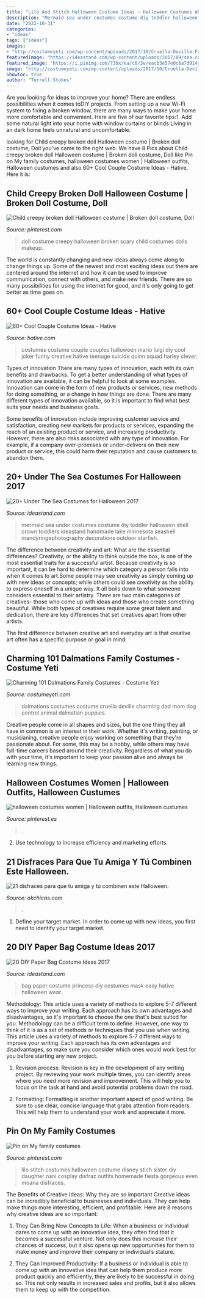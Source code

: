 ```yaml
---
title: "Lilo And Stitch Halloween Costume Ideas ~ Halloween Costumes Women"
description: "Mermaid sea under costumes costume diy toddler halloween shell crown toddlers ideastand handmade lake minnesota seashell mandyringephotography decorations outdoor starfish"
date: "2022-10-31"
categories:
- "ideas"
tags: ["ideas"]
images:
- "http://costumeyeti.com/wp-content/uploads/2017/10/Cruella-Deville-Family.jpg"
featuredImage: "https://ideastand.com/wp-content/uploads/2017/09/sea-costume-diy/21-under-the-sea-costumes-costume-diy.jpg"
featured_image: "https://i.pinimg.com/736x/ea/c6/3e/eac63e57e0c6a7d914afe76f7a72f0f3.jpg"
image: "http://costumeyeti.com/wp-content/uploads/2017/10/Cruella-Deville-Family.jpg"
ShowToc: true
author: "Terrell Stokes"
---
```



Are you looking for ideas to improve your home? There are endless possibilities when it comes toDIY projects. From setting up a new Wi-Fi system to fixing a broken window, there are many ways to make your home more comfortable and convenient. Here are five of our favorite tips:1. Add some natural light into your home with window curtains or blinds.Living in an dark home feels unnatural and uncomfortable.

	

		
looking for Child creepy broken doll Halloween costume | Broken doll costume, Doll you've came to the right web. We have 8 Pics about Child creepy broken doll Halloween costume | Broken doll costume, Doll like Pin on My family costumes, halloween costumes women | Halloween outfits, Halloween custumes and also 60+ Cool Couple Costume Ideas - Hative. Here it is:
		
    
## Child Creepy Broken Doll Halloween Costume | Broken Doll Costume, Doll

<img loading=lazy src="https://i.pinimg.com/originals/14/44/a9/1444a97ee8e3d5f330521cd4d833eda0.jpg" onerror="this.onerror=null;this.src='https://tse3.mm.bing.net/th?id=OIP.Xli-KWUXx0ddgL1wiMEUggHaJ3&amp;pid=15.1';" alt="Child creepy broken doll Halloween costume | Broken doll costume, Doll">

_Source: pinterest.com_

>doll costume creepy halloween broken scary child costumes dolls makeup. 

	

The world is constantly changing and new ideas always come along to change things up. Some of the newest and most exciting ideas out there are centered around the internet and how it can be used to improve communication, connect with others, and make new friends. There are so many possibilities for using the internet for good, and it's only going to get better as time goes on.

    
## 60+ Cool Couple Costume Ideas - Hative

<img loading=lazy src="https://hative.com/wp-content/uploads/2016/10/couple-costumes/28-couple-costume-ideas-2.jpg" onerror="this.onerror=null;this.src='https://tse2.mm.bing.net/th?id=OIP.CnnNI_KCnRWu_eksBic9UgHaJ4&amp;pid=15.1';" alt="60+ Cool Couple Costume Ideas - Hative">

_Source: hative.com_

>costumes costume couple couples halloween mario luigi diy cool joker funny creative hative teenage suicide quinn squad harley clever. 

	

Types of innovation
There are many types of innovation, each with its own benefits and drawbacks. To get a better understanding of what types of innovation are available, it can be helpful to look at some examples. 
Innovation can come in the form of new products or services, new methods for doing something, or a change in how things are done. There are many different types of innovation available, so it is important to find what best suits your needs and business goals. 

Some benefits of innovation include improving customer service and satisfaction, creating new markets for products or services, expanding the reach of an existing product or service, and increasing productivity. However, there are also risks associated with any type of innovation. For example, if a company over-promises or under-delivers on their new product or service, this could harm their reputation and cause customers to abandon them.

    
## 20+ Under The Sea Costumes For Halloween 2017

<img loading=lazy src="https://ideastand.com/wp-content/uploads/2017/09/sea-costume-diy/21-under-the-sea-costumes-costume-diy.jpg" onerror="this.onerror=null;this.src='https://tse1.mm.bing.net/th?id=OIP.014RAh1maMTDsYYMTtX3kAHaLH&amp;pid=15.1';" alt="20+ Under The Sea Costumes for Halloween 2017">

_Source: ideastand.com_

>mermaid sea under costumes costume diy toddler halloween shell crown toddlers ideastand handmade lake minnesota seashell mandyringephotography decorations outdoor starfish. 

	

The difference between creativity and art: What are the essential differences?
Creativity, or the ability to think outside the box, is one of the most essential traits for a successful artist. Because creativity is so important, it can be hard to determine which category a person falls into when it comes to art.Some people may see creativity as simply coming up with new ideas or concepts; while others could see creativity as the ability to express oneself in a unique way. It all boils down to what someone considers essential to their artistry.
There are two main categories of creatives- those who come up with ideas and those who create something beautiful. While both types of creatives require some great talent and dedication, there are key differences that set creatives apart from other artists. 

The first difference between creative art and everyday art is that creative art often has a specific purpose or goal in mind.

    
## Charming 101 Dalmations Family Costumes - Costume Yeti

<img loading=lazy src="http://costumeyeti.com/wp-content/uploads/2017/10/Cruella-Deville-Family.jpg" onerror="this.onerror=null;this.src='https://tse2.mm.bing.net/th?id=OIP.-VS3_iG9QPEMU9eVo9BgvgAAAA&amp;pid=15.1';" alt="Charming 101 Dalmations Family Costumes - Costume Yeti">

_Source: costumeyeti.com_

>dalmations costumes costume cruella deville charming dad mom dog control animal dalmatian puppies. 

	

Creative people come in all shapes and sizes, but the one thing they all have in common is an interest in their work. Whether it's writing, painting, or musicianing, creative people enjoy working on something that they're passionate about. For some, this may be a hobby, while others may have full-time careers based around their creativity. Regardless of what you do with your time, it's important to keep your passion alive and always be learning new things.

    
## Halloween Costumes Women | Halloween Outfits, Halloween Custumes

<img loading=lazy src="https://i.pinimg.com/736x/ea/c6/3e/eac63e57e0c6a7d914afe76f7a72f0f3.jpg" onerror="this.onerror=null;this.src='https://tse2.mm.bing.net/th?id=OIP.DS62UOMFYNjaT9fzozlwaAHaHa&amp;pid=15.1';" alt="halloween costumes women | Halloween outfits, Halloween custumes">

_Source: pinterest.es_

>. 

	

2. Use technology to increase efficiency and marketing efforts.

    
## 21 Disfraces Para Que Tu Amiga Y Tú Combinen Este Halloween.

<img loading=lazy src="https://www.okchicas.com/wp-content/uploads/2018/10/Disfraces-para-mejores-amigas-7.jpg" onerror="this.onerror=null;this.src='https://tse2.mm.bing.net/th?id=OIP.yhH88nRxbrmEUsGkEqVHAwHaKt&amp;pid=15.1';" alt="21 disfraces para que tu amiga y tú combinen este Halloween.">

_Source: okchicas.com_

>. 

	

1. Define your target market. In order to come up with new ideas, you first need to identify your target market.

    
## 20 DIY Paper Bag Costume Ideas 2017

<img loading=lazy src="https://ideastand.com/wp-content/uploads/2014/10/paper-bag-costume-ideas/19-paper-bag-princess.jpg" onerror="this.onerror=null;this.src='https://tse1.mm.bing.net/th?id=OIP.TOSh5LS-WSq5fPjx4NZtuAHaJ4&amp;pid=15.1';" alt="20 DIY Paper Bag Costume Ideas 2017">

_Source: ideastand.com_

>bag paper costume princess diy costumes mask easy hative halloween wear. 

	

Methodology: This article uses a variety of methods to explore 5-7 different ways to improve your writing. Each approach has its own advantages and disadvantages, so it's important to choose the one that's best suited for you.
Methodology can be a difficult term to define. However, one way to think of it is as a set of methods or techniques that you use when writing. This article uses a variety of methods to explore 5-7 different ways to improve your writing. Each approach has its own advantages and disadvantages, so make sure you consider which ones would work best for you before starting any new project.
1) Revision process: Revision is key in the development of any writing project. By reviewing your work multiple times, you can identify areas where you need more revision and improvement. This will help you to focus on the task at hand and avoid potential problems down the road.

2) Formatting: Formatting is another important aspect of good writing. Be sure to use clear, concise language that grabs attention from readers. This will help them to understand your work and appreciate it more.

    
## Pin On My Family Costumes

<img loading=lazy src="https://i.pinimg.com/736x/32/33/07/32330768987a2b8a2412461506223d00--family-costumes-lilo-stitch.jpg" onerror="this.onerror=null;this.src='https://tse2.mm.bing.net/th?id=OIP.sqyhcX4SwJnIHfjUohCEsgHaLg&amp;pid=15.1';" alt="Pin on My family costumes">

_Source: pinterest.com_

>lilo stitch costumes halloween costume disney stich sister diy daughter nani cosplay disfraz outfits homemade fiesta gorgeous even moana disfraces. 

	

The Benefits of Creative Ideas: Why they are so important
Creative ideas can be incredibly beneficial to businesses and individuals. They can help make things more interesting, efficient, and profitable. Here are 8 reasons why creative ideas are so important:
1. They Can Bring New Concepts to Life: When a business or individual dares to come up with an innovative idea, they often find that it becomes a successful venture. Not only does this increase their chances of success, but it also opens up new opportunities for them to make money and improve their company or individual’s stature.

2. They Can Improved Productivity: If a business or individual is able to come up with an innovative idea that can help them produce more product quickly and efficiently, they are likely to be successful in doing so. This not only results in increased sales and profits, but it also allows them to keep up with the competition.



